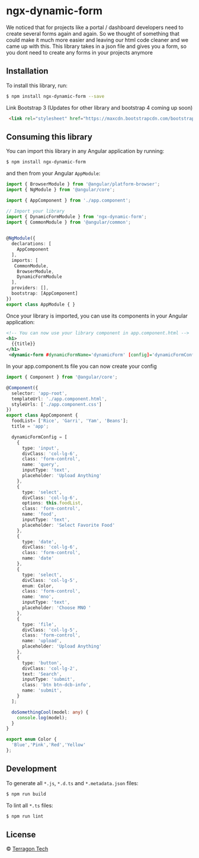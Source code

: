 # ngx-dynamic-form

We noticed that for projects like a portal / dashboard developers need to create several forms again and again. So we thought of something that could make it much more easier and leaving our html code cleaner and we came up with this.
This library takes in a json file and gives you a form, so you dont need to create any forms in your projects anymore

## Installation

To install this library, run:

```bash
$ npm install ngx-dynamic-form --save
```

Link Bootstrap 3 (Updates for other library and bootstrap 4 coming up soon)
```html
 <link rel="stylesheet" href="https://maxcdn.bootstrapcdn.com/bootstrap/3.3.7/css/bootstrap.min.css">
```

## Consuming this library

You can import this library in any Angular application by running:

```bash
$ npm install ngx-dynamic-form
```

and then from your Angular `AppModule`:

```typescript
import { BrowserModule } from '@angular/platform-browser';
import { NgModule } from '@angular/core';

import { AppComponent } from './app.component';

// Import your library
import { DynamicFormModule } from 'ngx-dynamic-form';
import { CommonModule } from '@angular/common';
 

@NgModule({
  declarations: [
    AppComponent
  ],
  imports: [
   CommonModule,
    BrowserModule,
    DynamicFormModule
  ],
  providers: [],
  bootstrap: [AppComponent]
})
export class AppModule { }
```

Once your library is imported, you can use its components in your Angular application:



```xml
<!-- You can now use your library component in app.component.html -->
<h1>
  {{title}}
</h1>
 <dynamic-form #dynamicFormName='dynamicForm' [config]='dynamicFormConfig' (submit)='doSomethingCool($event)'></dynamic-form>
```
In your app.component.ts file you can now create your config
```typescript
import { Component } from '@angular/core';

@Component({
  selector: 'app-root',
  templateUrl: './app.component.html',
  styleUrls: ['./app.component.css']
})
export class AppComponent {
  foodList= ['Rice', 'Garri', 'Yam', 'Beans'];
  title = 'app';

  dynamicFormConfig = [
    {
      type: 'input',
      divClass: 'col-lg-6',
      class: 'form-control',
      name: 'query',
      inputType: 'text',
      placeholder: 'Upload Anything'
    },
    {
      type: 'select',
      divClass: 'col-lg-6',
      options: this.foodList,
      class: 'form-control',
      name: 'food',
      inputType: 'text',
      placeholder: 'Select Favorite Food'
    },
    {
      type: 'date',
      divClass: 'col-lg-6',
      class: 'form-control',
      name: 'date'
    },
    {
      type: 'select',
      divClass: 'col-lg-5',
      enum: Color,
      class: 'form-control',
      name: 'mno',
      inputType: 'text',
      placeholder: 'Choose MNO '
    },
    {
      type: 'file',
      divClass: 'col-lg-5',
      class: 'form-control',
      name: 'upload',
      placeholder: 'Upload Anything'
    },
    {
      type: 'button',
      divClass: 'col-lg-2',
      text: 'Search',
      inputType: 'submit',
      class: 'btn btn-dcb-info',
      name: 'submit',
    }
  ];

  doSomethingCool(model: any) {
    console.log(model);
  }
}

export enum Color {
  'Blue','Pink','Red','Yellow'
};

```

## Development

To generate all `*.js`, `*.d.ts` and `*.metadata.json` files:

```bash
$ npm run build
```

To lint all `*.ts` files:

```bash
$ npm run lint
```

## License

 © [Terragon Tech](mailto:tech@terragongroup.com)

